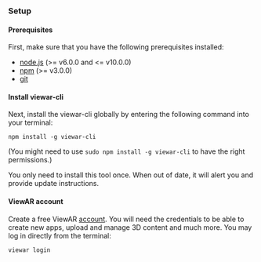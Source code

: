 ### Setup

#### Prerequisites

First, make sure that you have the following prerequisites installed:

* [node.js](https://nodejs.org/en/download/) \(&gt;= v6.0.0 and &lt;= v10.0.0\) 
* [npm](https://www.npmjs.com/) \(&gt;= v3.0.0\)
* [git](https://meet.google.com/linkredirect?authuser=0&dest=https%3A%2F%2Fsourceforge.net%2Fprojects%2Fgit-osx-installer%2Ffiles%2F)

#### Install viewar-cli

Next, install the viewar-cli globally by entering the following command into your terminal:

`npm install -g viewar-cli`

\(You might need to use `sudo npm install -g viewar-cli` to have the right permissions.\)

You only need to install this tool once. When out of date, it will alert you and provide update instructions.

#### ViewAR account

Create a free ViewAR [account](https://developer.viewar.com/user/register). You will need the credentials to be able to create new apps, upload and manage 3D content and much more. You may log in directly from the terminal:

`viewar login`

